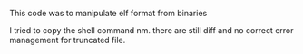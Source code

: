 This code was to manipulate elf format from binaries

I tried to copy the shell command nm. there are still diff and no correct error management for truncated file.